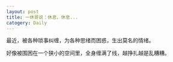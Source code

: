 ```yaml
---
layout: post
title: 一休哥说：休息，休息...
catogery: Daily
---
```


最近，被各种琐事纠缠，为各种思绪而困惑，生出莫名的情绪。   

好像被围困在一个狭小的空间里，全身缠满了线，越挣扎越是乱糟糟。  


